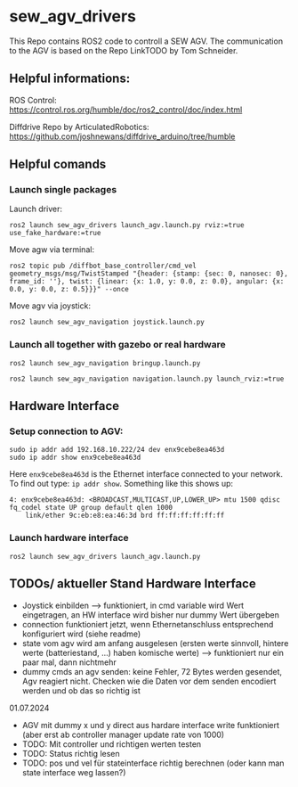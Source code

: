 # sew_agv_drivers

This Repo contains ROS2 code to controll a SEW AGV. The communication to the AGV is based on the Repo LinkTODO by Tom Schneider.

## Helpful informations:
ROS Control: https://control.ros.org/humble/doc/ros2_control/doc/index.html 

Diffdrive Repo by ArticulatedRobotics: https://github.com/joshnewans/diffdrive_arduino/tree/humble 


## Helpful comands
### Launch single packages
Launch driver:
```
ros2 launch sew_agv_drivers launch_agv.launch.py rviz:=true use_fake_hardware:=true
```
Move agw via terminal:
```
ros2 topic pub /diffbot_base_controller/cmd_vel geometry_msgs/msg/TwistStamped "{header: {stamp: {sec: 0, nanosec: 0}, frame_id: ''}, twist: {linear: {x: 1.0, y: 0.0, z: 0.0}, angular: {x: 0.0, y: 0.0, z: 0.5}}}" --once
```
Move agv via joystick:
```
ros2 launch sew_agv_navigation joystick.launch.py
```
### Launch all together with gazebo or real hardware
```
ros2 launch sew_agv_navigation bringup.launch.py
```
```
ros2 launch sew_agv_navigation navigation.launch.py launch_rviz:=true
```






## Hardware Interface
### Setup connection to AGV:
```
sudo ip addr add 192.168.10.222/24 dev enx9cebe8ea463d
sudo ip addr show enx9cebe8ea463d
```
Here `enx9cebe8ea463d` is the Ethernet interface connected to your network. To find out type: `ip addr show`. Something like this shows up:
```
4: enx9cebe8ea463d: <BROADCAST,MULTICAST,UP,LOWER_UP> mtu 1500 qdisc fq_codel state UP group default qlen 1000
    link/ether 9c:eb:e8:ea:46:3d brd ff:ff:ff:ff:ff:ff
```

### Launch hardware interface
```
ros2 launch sew_agv_drivers launch_agv.launch.py 
```



## TODOs/ aktueller Stand Hardware Interface
- Joystick einbilden --> funktioniert, in cmd variable wird Wert eingetragen, an HW interface wird bisher nur dummy Wert übergeben
- connection funktioniert jetzt, wenn Ethernetanschluss entsprechend konfiguriert wird (siehe readme)
- state vom agv wird am anfang ausgelesen (ersten werte sinnvoll, hintere werte (batteriestand, ...) haben komische werte) --> funktioniert nur ein paar mal, dann nichtmehr
- dummy cmds an agv senden: keine Fehler, 72 Bytes werden gesendet, Agv reagiert nicht. Checken wie die Daten vor dem senden encodiert werden und ob das so richtig ist

01.07.2024
- AGV mit dummy x und y direct aus hardare interface write funktioniert (aber erst ab controller manager update rate von 1000)
- TODO: Mit controller und richtigen werten testen
- TODO: Status richtig lesen
- TODO: pos und vel für stateinterface richtig berechnen (oder kann man state interface weg lassen?)
